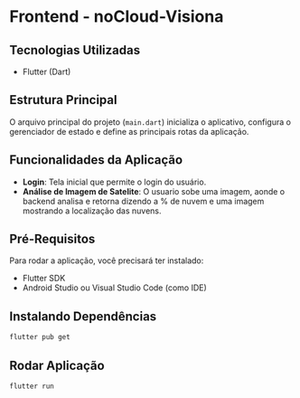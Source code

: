 # Frontend - noCloud-Visiona

## Tecnologias Utilizadas
- Flutter (Dart)

## Estrutura Principal
O arquivo principal do projeto (`main.dart`) inicializa o aplicativo, configura o gerenciador de estado e define as principais rotas da aplicação.

## Funcionalidades da Aplicação
- **Login**: Tela inicial que permite o login do usuário.
- **Análise de Imagem de Satelite**: O usuario sobe uma imagem, aonde o backend analisa e retorna dizendo a % de nuvem e uma imagem mostrando a localização das nuvens.

## Pré-Requisitos

Para rodar a aplicação, você precisará ter instalado:
- Flutter SDK
- Android Studio ou Visual Studio Code (como IDE)

## Instalando Dependências

```sh
flutter pub get
```

## Rodar Aplicação

```sh
flutter run
```

